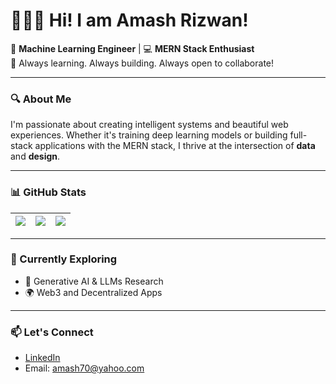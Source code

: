 # 👨🏻‍💻 Hi! I am Amash Rizwan! 

🎯 **Machine Learning Engineer** | 💻 **MERN Stack Enthusiast**  
🚀 Always learning. Always building. Always open to collaborate!

---

### 🔍 About Me

I'm passionate about creating intelligent systems and beautiful web experiences. Whether it's training deep learning models or building full-stack applications with the MERN stack, I thrive at the intersection of **data** and **design**.  

---

### 📊 GitHub Stats

| ![](https://github-profile-summary-cards.vercel.app/api/cards/stats?username=Amash7&theme=dracula) | ![](https://github-profile-summary-cards.vercel.app/api/cards/repos-per-language?username=Amash7&theme=dracula) | ![](https://github-profile-summary-cards.vercel.app/api/cards/most-commit-language?username=Amash7&theme=dracula) |
|---|---|---|

---

### 🌱 Currently Exploring
- 🧠 Generative AI & LLMs Research
- 🌍 Web3 and Decentralized Apps  

---

### 📫 Let's Connect  
- [LinkedIn](https://www.linkedin.com/in/amashrizwan)
- Email: amash70@yahoo.com

